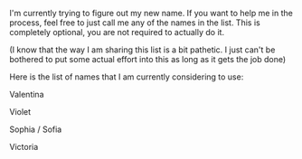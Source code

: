 I'm currently trying to figure out my new name. If you want to help me in the process, feel free to just call me any of the names in the list. This is completely optional, you are not required to actually do it.

(I know that the way I am sharing this list is a bit pathetic. I just can't be bothered to put some actual effort into this as long as it gets the job done)

Here is the list of names that I am currently considering to use:


Valentina

Violet

Sophia / Sofia

Victoria
